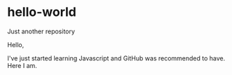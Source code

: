 # hello-world
Just another repository

Hello,

I've just started learning Javascript and GitHub was recommended to have.
Here I am.
